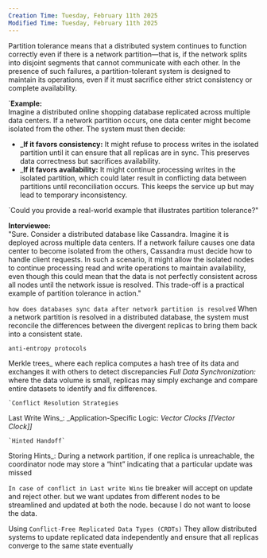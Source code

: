```yaml
---
Creation Time: Tuesday, February 11th 2025
Modified Time: Tuesday, February 11th 2025
---
```

Partition tolerance means that a distributed system continues to function correctly even if there is a network partition—that is, if the network splits into disjoint segments that cannot communicate with each other. In the presence of such failures, a partition-tolerant system is designed to maintain its operations, even if it must sacrifice either strict consistency or complete availability.

`**Example:**  
Imagine a distributed online shopping database replicated across multiple data centers. If a network partition occurs, one data center might become isolated from the other. The system must then decide:

- _**If it favors consistency:** It might refuse to process writes in the isolated partition until it can ensure that all replicas are in sync. This preserves data correctness but sacrifices availability.
- _**If it favors availability:** It might continue processing writes in the isolated partition, which could later result in conflicting data between partitions until reconciliation occurs. This keeps the service up but may lead to temporary inconsistency.

`Could you provide a real-world example that illustrates partition tolerance?"

**Interviewee:**  
"Sure. Consider a distributed database like Cassandra. Imagine it is deployed across multiple data centers. If a network failure causes one data center to become isolated from the others, Cassandra must decide how to handle client requests. In such a scenario, it might allow the isolated nodes to continue processing read and write operations to maintain availability, even though this could mean that the data is not perfectly consistent across all nodes until the network issue is resolved. This trade-off is a practical example of partition tolerance in action."


`how does databases sync data after network partition is resolved`
When a network partition is resolved in a distributed database, the system must reconcile the differences between the divergent replicas to bring them back into a consistent state.

	anti-entropy protocols
Merkle trees_  where each replica computes a hash tree of its data and exchanges it with others to detect discrepancies
	_Full Data Synchronization:_ where the data volume is small, replicas may simply exchange and compare entire datasets to identify and fix differences.
	
	`Conflict Resolution Strategies
Last Write Wins_: 
	_Application-Specific Logic:
	_Vector Clocks [[Vector Clock]]_
	
	`Hinted Handoff`
Storing Hints_: During a network partition, if one replica is unreachable, the coordinator node may store a “hint” indicating that a particular update was missed

`In case of conflict in Last write Wins`
tie breaker will accept on update and reject other. but we want updates from different nodes to be streamlined and updated at both the node. because I do not want to loose the data.

Using `Conflict-Free Replicated Data Types (CRDTs)` They allow distributed systems to update replicated data independently and ensure that all replicas converge to the same state eventually

